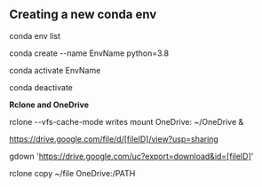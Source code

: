 ## Creating a new conda env
conda env list

conda create --name EnvName python=3.8

conda activate EnvName

conda deactivate

**Rclone and OneDrive**

rclone --vfs-cache-mode writes mount OneDrive: ~/OneDrive &

https://drive.google.com/file/d/[fileID]/view?usp=sharing

gdown 'https://drive.google.com/uc?export=download&id=[fileID]'

rclone copy ~/file OneDrive:/PATH
